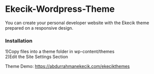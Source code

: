 # Ekecik-Wordpress-Theme
You can create your personal developer website with the Ekecik theme prepared on a responsive design.


<h3><b>Installation</b></h3>
1)Copy files into a theme folder in wp-content/themes<br>
2)Edit the Site Settings Section

Theme Demo: https://abdurrahmanekecik.com/ekecikthemes
